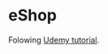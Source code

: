 # eShop

Folowing [Udemy tutorial]("https://www.udemy.com/course/complete-react-developer-zero-to-mastery/").